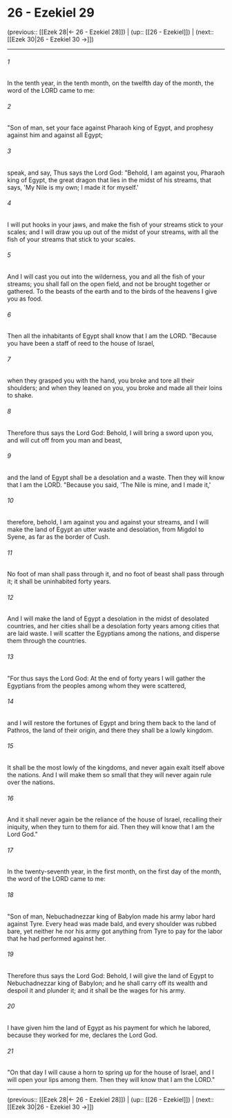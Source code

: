 # 26 - Ezekiel 29

(previous:: [[Ezek 28|← 26 - Ezekiel 28]]) | (up:: [[26 - Ezekiel]]) | (next:: [[Ezek 30|26 - Ezekiel 30 →]])

***


###### 1 
In the tenth year, in the tenth month, on the twelfth day of the month, the word of the LORD came to me: 

###### 2 
"Son of man, set your face against Pharaoh king of Egypt, and prophesy against him and against all Egypt; 

###### 3 
speak, and say, Thus says the Lord God: "Behold, I am against you, Pharaoh king of Egypt, the great dragon that lies in the midst of his streams, that says, 'My Nile is my own; I made it for myself.' 

###### 4 
I will put hooks in your jaws, and make the fish of your streams stick to your scales; and I will draw you up out of the midst of your streams, with all the fish of your streams that stick to your scales. 

###### 5 
And I will cast you out into the wilderness, you and all the fish of your streams; you shall fall on the open field, and not be brought together or gathered. To the beasts of the earth and to the birds of the heavens I give you as food. 

###### 6 
Then all the inhabitants of Egypt shall know that I am the LORD. "Because you have been a staff of reed to the house of Israel, 

###### 7 
when they grasped you with the hand, you broke and tore all their shoulders; and when they leaned on you, you broke and made all their loins to shake. 

###### 8 
Therefore thus says the Lord God: Behold, I will bring a sword upon you, and will cut off from you man and beast, 

###### 9 
and the land of Egypt shall be a desolation and a waste. Then they will know that I am the LORD. "Because you said, 'The Nile is mine, and I made it,' 

###### 10 
therefore, behold, I am against you and against your streams, and I will make the land of Egypt an utter waste and desolation, from Migdol to Syene, as far as the border of Cush. 

###### 11 
No foot of man shall pass through it, and no foot of beast shall pass through it; it shall be uninhabited forty years. 

###### 12 
And I will make the land of Egypt a desolation in the midst of desolated countries, and her cities shall be a desolation forty years among cities that are laid waste. I will scatter the Egyptians among the nations, and disperse them through the countries. 

###### 13 
"For thus says the Lord God: At the end of forty years I will gather the Egyptians from the peoples among whom they were scattered, 

###### 14 
and I will restore the fortunes of Egypt and bring them back to the land of Pathros, the land of their origin, and there they shall be a lowly kingdom. 

###### 15 
It shall be the most lowly of the kingdoms, and never again exalt itself above the nations. And I will make them so small that they will never again rule over the nations. 

###### 16 
And it shall never again be the reliance of the house of Israel, recalling their iniquity, when they turn to them for aid. Then they will know that I am the Lord God." 

###### 17 
In the twenty-seventh year, in the first month, on the first day of the month, the word of the LORD came to me: 

###### 18 
"Son of man, Nebuchadnezzar king of Babylon made his army labor hard against Tyre. Every head was made bald, and every shoulder was rubbed bare, yet neither he nor his army got anything from Tyre to pay for the labor that he had performed against her. 

###### 19 
Therefore thus says the Lord God: Behold, I will give the land of Egypt to Nebuchadnezzar king of Babylon; and he shall carry off its wealth and despoil it and plunder it; and it shall be the wages for his army. 

###### 20 
I have given him the land of Egypt as his payment for which he labored, because they worked for me, declares the Lord God. 

###### 21 
"On that day I will cause a horn to spring up for the house of Israel, and I will open your lips among them. Then they will know that I am the LORD."

***

(previous:: [[Ezek 28|← 26 - Ezekiel 28]]) | (up:: [[26 - Ezekiel]]) | (next:: [[Ezek 30|26 - Ezekiel 30 →]])
